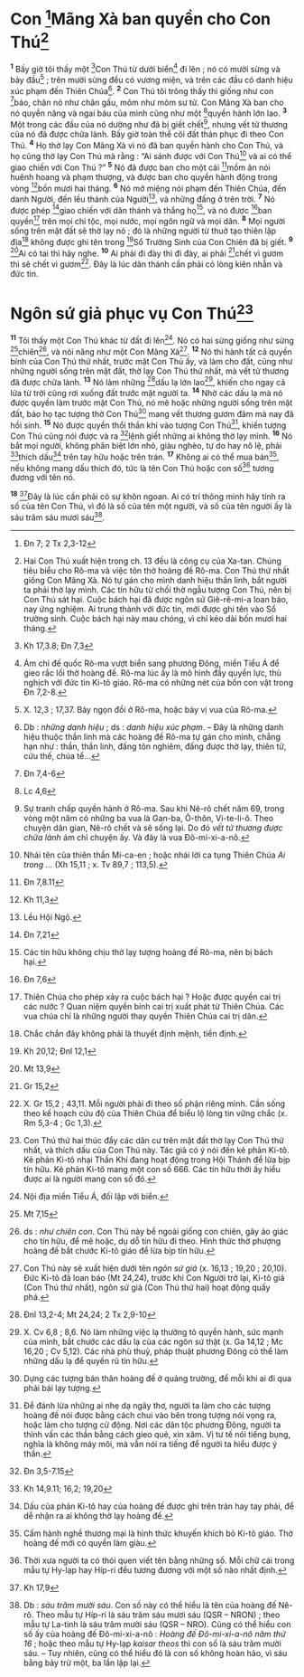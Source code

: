 # Con [^1*]Mãng Xà ban quyền cho Con Thú[^1]
<sup><b>1</b></sup> Bấy giờ tôi thấy một [^2*]Con Thú từ dưới biển[^2] đi lên ; nó có mười sừng và bảy đầu[^3] ; trên mười sừng đều có vương miện, và trên các đầu có danh hiệu xúc phạm đến Thiên Chúa[^4]. <sup><b>2</b></sup> Con Thú tôi trông thấy thì giống như con [^3*]báo, chân nó như chân gấu, mõm như mõm sư tử. Con Mãng Xà ban cho nó quyền năng và ngai báu của mình cũng như một [^4*]quyền hành lớn lao. <sup><b>3</b></sup> Một trong các đầu của nó dường như đã bị giết chết[^5], nhưng vết tử thương của nó đã được chữa lành. Bấy giờ toàn thể cõi đất thán phục đi theo Con Thú. <sup><b>4</b></sup> Họ thờ lạy Con Mãng Xà vì nó đã ban quyền hành cho Con Thú, và họ cũng thờ lạy Con Thú mà rằng : “Ai sánh được với Con Thú[^6] và ai có thể giao chiến với Con Thú ?” <sup><b>5</b></sup> Nó đã được ban cho một cái [^5*]mồm ăn nói huênh hoang và phạm thượng, và được ban cho quyền hành động trong vòng [^6*]bốn mươi hai tháng. <sup><b>6</b></sup> Nó mở miệng nói phạm đến Thiên Chúa, đến danh Người, đến lều thánh của Người[^7], và những đấng ở trên trời. <sup><b>7</b></sup> Nó được phép [^7*]giao chiến với dân thánh và thắng họ[^8], và nó được [^8*]ban quyền[^9] trên mọi chi tộc, mọi nước, mọi ngôn ngữ và mọi dân. <sup><b>8</b></sup> Mọi người sống trên mặt đất sẽ thờ lạy nó ; đó là những người từ thuở tạo thiên lập địa[^10] không được ghi tên trong [^9*]Sổ Trường Sinh của Con Chiên đã bị giết. <sup><b>9</b></sup> [^10*]Ai có tai thì hãy nghe. <sup><b>10</b></sup> Ai phải đi đày thì đi đày, ai phải [^11*]chết vì gươm thì sẽ chết vì gươm[^11]. Đây là lúc dân thánh cần phải có lòng kiên nhẫn và đức tin.


# Ngôn sứ giả phục vụ Con Thú[^12]
<sup><b>11</b></sup> Tôi thấy một Con Thú khác từ đất đi lên[^13]. Nó có hai sừng giống như sừng [^12*]chiên[^14], và nói năng như một Con Mãng Xà[^15]. <sup><b>12</b></sup> Nó thi hành tất cả quyền bính của Con Thú thứ nhất, trước mặt Con Thú ấy, và làm cho đất, cũng như những người sống trên mặt đất, thờ lạy Con Thú thứ nhất, mà vết tử thương đã được chữa lành. <sup><b>13</b></sup> Nó làm những [^13*]dấu lạ lớn lao[^16], khiến cho ngay cả lửa từ trời cũng rơi xuống đất trước mặt người ta. <sup><b>14</b></sup> Nhờ các dấu lạ mà nó được quyền làm trước mặt Con Thú, nó mê hoặc những người sống trên mặt đất, bảo họ tạc tượng thờ Con Thú[^17] mang vết thương gươm đâm mà nay đã hồi sinh. <sup><b>15</b></sup> Nó được quyền thổi thần khí vào tượng Con Thú[^18], khiến tượng Con Thú cũng nói được và ra [^14*]lệnh giết những ai không thờ lạy mình. <sup><b>16</b></sup> Nó bắt mọi người, không phân biệt lớn nhỏ, giàu nghèo, tự do hay nô lệ, phải [^15*]thích dấu[^19] trên tay hữu hoặc trên trán. <sup><b>17</b></sup> Không ai có thể mua bán[^20], nếu không mang dấu thích đó, tức là tên Con Thú hoặc con số[^21] tương đương với tên nó.

<sup><b>18</b></sup> [^16*]Đây là lúc cần phải có sự khôn ngoan. Ai có trí thông minh hãy tính ra số của tên Con Thú, vì đó là số của tên một người, và số của tên người ấy là sáu trăm sáu mươi sáu[^22].

[^1]: Hai Con Thú xuất hiện trong ch. 13 đều là công cụ của Xa-tan. Chúng tiêu biểu cho Rô-ma và việc tôn thờ hoàng đế Rô-ma. Con Thú thứ nhất giống Con Mãng Xà. Nó tự gán cho mình danh hiệu thần linh, bắt người ta phải thờ lạy mình. Các tín hữu từ chối thờ ngẫu tượng Con Thú, nên bị Con Thú sát hại. Cuộc bách hại đã được ngôn sứ Giê-rê-mi-a loan báo, nay ứng nghiệm. Ai trung thành với đức tin, mới được ghi tên vào Sổ trường sinh. Cuộc bách hại này mau chóng, vì chỉ kéo dài bốn mươi hai tháng.
[^2]: Ám chỉ đế quốc Rô-ma vượt biển sang phương Đông, miền Tiểu Á để gieo rắc lối thờ hoàng đế. Rô-ma lúc ấy là mô hình đầy quyền lực, thù nghịch với đức tin Ki-tô giáo. Rô-ma có những nét của bốn con vật trong Đn 7,2-8.
[^3]: X. 12,3 ; 17,37. Bảy ngọn đồi ở Rô-ma, hoặc bảy vị vua của Rô-ma.
[^4]: Db : *những danh hiệu* ; ds : *danh hiệu xúc phạm*. – Đây là những danh hiệu thuộc thần linh mà các hoàng đế Rô-ma tự gán cho mình, chẳng hạn như : thần, thần linh, đấng tôn nghiêm, đấng được thờ lạy, thiên tử, cứu thế, chúa tể...
[^5]: Sự tranh chấp quyền hành ở Rô-ma. Sau khi Nê-rô chết năm 69, trong vòng một năm có những ba vua là Gan-ba, Ô-thôn, Vi-te-li-ô. Theo chuyện dân gian, Nê-rô chết và sẽ sống lại. Do đó *vết tử thương được chữa lành* ám chỉ chuyện ấy. Và đây là vua Đô-mi-xi-a-nô.
[^6]: Nhái tên của thiên thần Mi-ca-en ; hoặc nhái lời ca tụng Thiên Chúa *Ai trong ...* (Xh 15,11 ; x. Tv 89,7 ; 113,5).
[^7]: Lều Hội Ngộ.
[^8]: Các tín hữu không chịu thờ lạy tượng hoàng đế Rô-ma, nên bị bách hại.
[^9]: Thiên Chúa cho phép xảy ra cuộc bách hại ? Hoặc được quyền cai trị các nước ? Quan niệm quyền bính cai trị xuất phát từ Thiên Chúa. Các vua chúa chỉ là những người thay quyền Thiên Chúa cai trị dân.
[^10]: Chắc chắn đây không phải là thuyết định mệnh, tiền định.
[^11]: X. Gr 15,2 ; 43,11. Mỗi người phải đi theo số phận riêng mình. Cần sống theo kế hoạch cứu độ của Thiên Chúa để biểu lộ lòng tin vững chắc (x. Rm 5,3-4 ; Gc 1,3).
[^12]: Con Thú thứ hai thúc đẩy các dân cư trên mặt đất thờ lạy Con Thú thứ nhất, và thích dấu của Con Thú này. Tác giả có ý nói đến kẻ phản Ki-tô. Kẻ phản Ki-tô nhại Thần Khí đang hoạt động trong Hội Thánh để lừa bịp tín hữu. Kẻ phản Ki-tô mang một con số 666. Các tín hữu thời ấy hiểu được ai là người mang con số đó.
[^13]: Nội địa miền Tiểu Á, đối lập với biển.
[^14]: ds : *như chiên con*. Con Thú này bề ngoài giống con chiên, gây ảo giác cho tín hữu, để mê hoặc, dụ dỗ tín hữu đi theo. Hình thức thờ phượng hoàng đế bắt chước Ki-tô giáo để lừa bịp tín hữu.
[^15]: Con Thú này sẽ xuất hiện dưới tên *ngôn sứ giả* (x. 16,13 ; 19,20 ; 20,10). Đức Ki-tô đã loan báo (Mt 24,24), trước khi Con Người trở lại, Ki-tô giả (Con Thú thứ nhất), ngôn sứ giả (Con Thú thứ hai) hoạt động quấy phá.
[^16]: X. Cv 6,8 ; 8,6. Nó làm những việc lạ thường tỏ quyền hành, sức mạnh của mình, bắt chước các dấu lạ của các ngôn sứ thật (x. Ga 14,12 ; Mc 16,20 ; Cv 5,12). Các nhà phù thuỷ, pháp thuật phương Đông có thể làm những dấu lạ để quyến rũ tín hữu.
[^17]: Dựng các tượng bán thân hoàng đế ở quảng trường, để mỗi khi ai đi qua phải bái lạy tượng.
[^18]: Để đánh lừa những ai nhẹ dạ ngây thơ, người ta làm cho các tượng hoàng đế nói được bằng cách chui vào bên trong tượng nói vọng ra, hoặc làm cho tượng cử động. Nơi các dân tộc phương Đông, người ta thỉnh vấn các thần bằng cách gieo quẻ, xin xâm. Vị tư tế nói tiếng bụng, nghĩa là không máy môi, mà vẫn nói ra tiếng để người ta hiểu được ý thần.
[^19]: Dấu của phản Ki-tô hay của hoàng đế được ghi trên trán hay tay phải, để dễ nhận ra ai không thờ lạy hoàng đế.
[^20]: Cấm hành nghề thương mại là hình thức khuyến khích bỏ Ki-tô giáo. Thờ hoàng đế mới có quyền làm giàu.
[^21]: Thời xưa người ta có thói quen viết tên bằng những số. Mỗi chữ cái trong mẫu tự Hy-lạp hay Híp-ri đều tương đương với một số nào nhất định.
[^22]: Db : *sáu trăm mười sáu*. Con số này có thể hiểu là tên của hoàng đế Nê-rô. Theo mẫu tự Híp-ri là sáu trăm sáu mươi sáu (QSR – NRON) ; theo mẫu tự La-tinh là sáu trăm mười sáu (QSR – NRO). Cũng có thể hiểu con số ấy của hoàng đế Đô-mi-xi-a-nô : *Hoàng đế Đô-mi-xi-a-nô năm thứ 16* ; hoặc theo mẫu tự Hy-lạp *kaisar theos* thì con số là sáu trăm mười sáu. – Tuy nhiên, cũng có thể hiểu đó là con số không hoàn hảo, vì sáu bằng bảy trừ một, ba lần lặp lại.
[^1*]: Đn 7; 2 Tx 2,3-12
[^2*]: Kh 17,3.8; Đn 7,3
[^3*]: Đn 7,4-6
[^4*]: Lc 4,6
[^5*]: Đn 7,8.11
[^6*]: Kh 11,3
[^7*]: Đn 7,21
[^8*]: Đn 7,6
[^9*]: Kh 20,12; Đnl 12,1
[^10*]: Mt 13,9
[^11*]: Gr 15,2
[^12*]: Mt 7,15
[^13*]: Đnl 13,2-4; Mt 24,24; 2 Tx 2,9-10
[^14*]: Đn 3,5-7.15
[^15*]: Kh 14,9.11; 16,2; 19,20
[^16*]: Kh 17,9